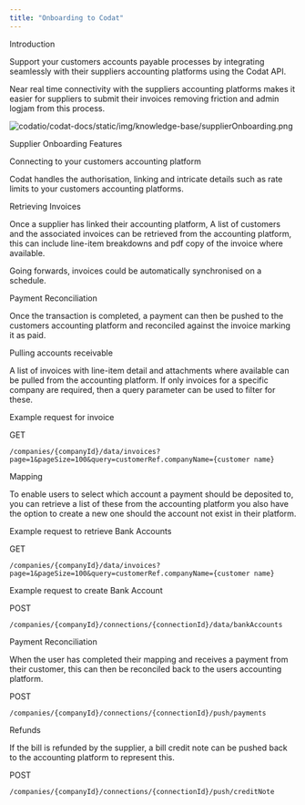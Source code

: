 ```yaml
---
title: "Onboarding to Codat"
---
```

Introduction

Support your customers accounts payable processes by integrating seamlessly with their suppliers accounting platforms using the Codat API.

Near real time connectivity with the suppliers accounting platforms makes it easier for suppliers to submit their invoices removing friction and admin logjam from this process. 

![codatio/codat-docs/static/img/knowledge-base/supplierOnboarding.png]()


Supplier Onboarding Features

Connecting to your customers accounting platform

Codat handles the authorisation, linking and intricate details such as rate limits to your customers accounting platforms.

Retrieving Invoices

Once a supplier has linked their accounting platform, A list of customers and the associated invoices can be retrieved from the accounting platform, this can include line-item breakdowns and pdf copy of the invoice where available.

Going forwards, invoices could be automatically synchronised on a schedule.

Payment Reconciliation

Once the transaction is completed, a payment can then be pushed to the customers accounting platform and reconciled against the invoice marking it as paid.




Pulling accounts receivable

A list of invoices with line-item detail and attachments where available can be pulled from the accounting platform.
If only invoices for a specific company are required, then a query parameter can be used to filter for these.

Example request for invoice

GET

	/companies/{companyId}/data/invoices?page=1&pageSize=100&query=customerRef.companyName={customer name}


Mapping

To enable users to select which account a payment should be deposited to, you can retrieve a list of these from the accounting platform you also have the option to create a new one should the account not exist in their platform.


Example request to retrieve Bank Accounts

GET

	/companies/{companyId}/data/invoices?page=1&pageSize=100&query=customerRef.companyName={customer name}

Example request to create Bank Account

POST

	/companies/{companyId}/connections/{connectionId}/data/bankAccounts


Payment Reconciliation

When the user has completed their mapping and receives a payment from their customer, this can then be reconciled back to the users accounting platform.

POST

	/companies/{companyId}/connections/{connectionId}/push/payments


Refunds

If the bill is refunded by the supplier, a bill credit note can be pushed back to the accounting platform to represent this.

POST

	/companies/{companyId}/connections/{connectionId}/push/creditNote